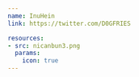 ```yaml
---
name: InuHein
link: https://twitter.com/D0GFRIES

resources:
- src: nicanbun3.png
  params:
    icon: true
---
```

